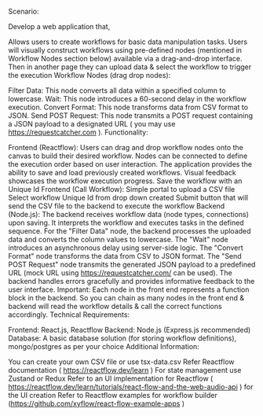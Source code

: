 Scenario:

Develop a web application that,

Allows users to create workflows for basic data manipulation tasks. Users will visually construct workflows using pre-defined nodes (mentioned in Workflow Nodes section below) available via a drag-and-drop interface.
Then in another page they can upload data & select the workflow to trigger the execution
Workflow Nodes (drag drop nodes):

Filter Data: This node converts all data within a specified column to lowercase.
Wait: This node introduces a 60-second delay in the workflow execution.
Convert Format: This node transforms data from CSV format to JSON.
Send POST Request: This node transmits a POST request containing a JSON payload to a designated URL ( you may use https://requestcatcher.com ).
Functionality:

Frontend (Reactflow):
Users can drag and drop workflow nodes onto the canvas to build their desired workflow.
Nodes can be connected to define the execution order based on user interaction.
The application provides the ability to save and load previously created workflows.
Visual feedback showcases the workflow execution progress.
Save the workflow with an Unique Id
Frontend (Call Workflow):
Simple portal to upload a CSV file
Select workflow Unique Id from drop down created
Submit button that will send the CSV file to the backend to execute the workflow
Backend (Node.js):
The backend receives workflow data (node types, connections) upon saving.
It interprets the workflow and executes tasks in the defined sequence.
For the "Filter Data" node, the backend processes the uploaded data and converts the column values to lowercase.
The "Wait" node introduces an asynchronous delay using server-side logic.
The "Convert Format" node transforms the data from CSV to JSON format.
The "Send POST Request" node transmits the generated JSON payload to a predefined URL (mock URL using https://requestcatcher.com/ can be used).
The backend handles errors gracefully and provides informative feedback to the user interface.
Important: Each node in the front end represents a function block in the backend. So you can chain as many nodes in the front end & backend will read the workflow details & call the correct functions accordingly.
Technical Requirements:

Frontend: React.js, Reactflow
Backend: Node.js (Express.js recommended)
Database: A basic database solution (for storing workflow definitions), mongo/postgres as per your choice
Additional Information:

You can create your own CSV file or use tsx-data.csv 
Refer Reactflow documentation ( https://reactflow.dev/learn )
For state management use Zustand or Redux
Refer to an UI implementation for Reactflow
( https://reactflow.dev/learn/tutorials/react-flow-and-the-web-audio-api ) for the UI creation
Refer to Reactflow examples for workflow builder (https://github.com/xyflow/react-flow-example-apps )
